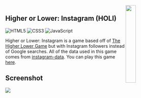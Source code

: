 <img src="https://imgur.com/DeTRNOd.png" align="right" width=25%>

Higher or Lower: Instagram (HOLI)
---------------------------------
![HTML5](https://img.shields.io/badge/html5-%23E34F26.svg?style=for-the-badge&logo=html5&logoColor=white)
![CSS3](https://img.shields.io/badge/css3-%231572B6.svg?style=for-the-badge&logo=css3&logoColor=white)
![JavaScript](https://img.shields.io/badge/javascript-%23323330.svg?style=for-the-badge&logo=javascript&logoColor=%23F7DF1E)

Higher or Lower: Instagram is a game based off of [The Higher Lower Game](http://www.higherlowergame.com/) but with Instagram followers instead of Google searches. 
All of the data used in this game comes from [instagram-data](https://github.com/ewbyf/instagram-data). You can play this game [here](https://ewbyf.github.io/holi/).

Screenshot
-----------
<img src="https://imgur.com/V80NWbr.jpg">
